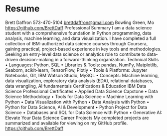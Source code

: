 # Resume
Brett Daffron
573-470-5104
brettdaffron@gmail.com
Bowling Green, Mo
https://github.com/BrettDaff 
Professional Summary
I am a data science student with a comprehensive foundation in Python programming, data analysis, machine learning, and data visualization. I have completed a full collection of IBM-authorized data science courses through Coursera, gaining practical, project-based experience in key tools and methodologies. Seeking an entry-level data science or analytics role to contribute to data-driven decision-making in a forward-thinking organization.
Technical Skills
•	Languages: Python, SQL
•	Libraries & Tools: pandas, NumPy, Matplotlib, Seaborn, scikit-learn, TensorFlow, Plotly
•	Tools & Platforms: Jupyter Notebooks, Git, IBM Watson Studio, MySQL
•	Concepts: Machine learning, data visualization, exploratory data analysis (EDA), relational databases, data wrangling, AI fundamentals
Certifications & Education
IBM Data Science Professional Certificates 
•	Applied Data Science Capstone
•	Data Science Methodology
•	Tools for Data Science
•	Machine Learning with Python
•	Data Visualization with Python
•	Data Analysis with Python
•	Python for Data Science, AI & Development
•	Python Project for Data Science
•	Databases and SQL for Data Science with Python
•	Generative AI: Elevate Your Data Science Career
Projects
My completed projects are summarized and available for viewing on my GitHub profile.
https://github.com/BrettDaff 
